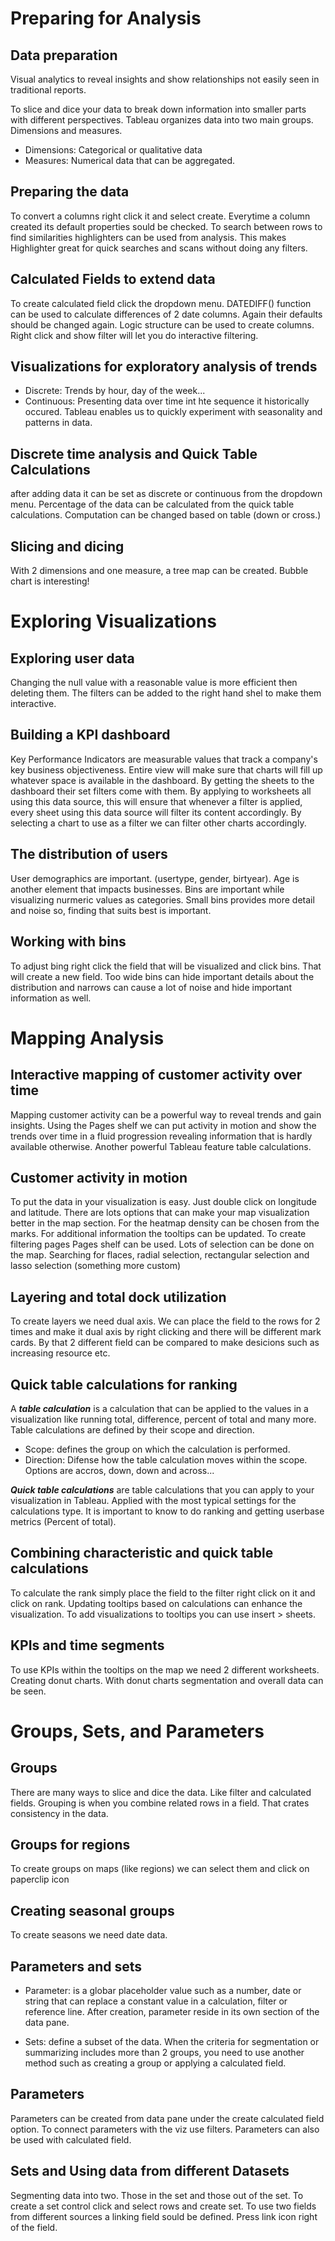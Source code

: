 
# Preparing for Analysis

## Data preparation

Visual analytics to reveal insights and show relationships not easily seen in traditional
reports. 

To slice and dice your data to break down information into smaller parts with different
perspectives. Tableau organizes data into two main groups. Dimensions and measures.
* Dimensions: Categorical or qualitative data
* Measures: Numerical data that can be aggregated.

## Preparing the data
To convert a columns right click it and select create. Everytime a column created its
default properties sould be checked. To search between rows to find similarities 
highlighters can be used from analysis. This makes Highlighter great for quick searches and scans
without doing any filters.

## Calculated Fields to extend data

To create calculated field click the dropdown menu. DATEDIFF() function can be used to calculate
differences of 2 date columns. Again their defaults should be changed again. Logic structure
can be used to create columns. Right click and show filter will let you do interactive filtering.

## Visualizations for exploratory analysis of trends
* Discrete: Trends by hour, day of the week...
* Continuous: Presenting data over time int hte sequence it historically occured.
Tableau enables us to quickly experiment with seasonality and patterns in data.

## Discrete time analysis and Quick Table Calculations
after adding data it can be set as discrete or continuous from the dropdown menu. 
Percentage of the data can be calculated from the quick table calculations. Computation 
can be changed based on table (down or cross.)

## Slicing and dicing

With 2 dimensions and one measure, a tree map can be created. Bubble chart is interesting!


# Exploring Visualizations


## Exploring user data

Changing the null value with a reasonable value is more efficient then deleting them.
The filters can be added to the right hand shel to make them interactive.

## Building a KPI dashboard
Key Performance Indicators are measurable values that track a company's key business objectiveness.
Entire view will make sure that charts will fill up whatever space is available in the 
dashboard. By getting the sheets to the dashboard their set filters come with them. By applying
to worksheets all using this data source, this will ensure that whenever a filter is applied, 
every sheet using this data source will filter its content accordingly. By selecting a chart
to use as a filter we can filter other charts accordingly.


## The distribution of users
User demographics are important. (usertype, gender, birtyear). Age is another element that 
impacts businesses. Bins are important while visualizing nurmeric values as categories. Small
bins provides more detail and noise so, finding that suits best is important.

## Working with bins
To adjust bing right click the field that will be visualized and click bins. That will create 
a new field. Too wide bins can hide important details about the distribution and narrows can
cause a lot of noise and hide important information as well.



# Mapping Analysis

## Interactive mapping of customer activity over time
Mapping customer activity can be a powerful way to reveal trends and gain insights. Using 
the Pages shelf we can put activity in motion and show the trends over time in a fluid progression
revealing information that is hardly available otherwise. Another powerful Tableau feature
table calculations.

## Customer activity in motion
To put the data in your visualization is easy. Just double click on longitude and latitude.
There are lots options that can make your map visualization better in the map section. For the
heatmap density can be chosen from the marks. For additional information the tooltips can be 
updated. To create filtering pages Pages shelf can be used. Lots of selection can be done on the
map. Searching for flaces, radial selection, rectangular selection and lasso selection (something
more custom)


## Layering and total dock utilization
To create layers we need dual axis. We can place the field to the rows for 2 times and make it
dual axis by right clicking and there will be different mark cards. By that 2 different field 
can be compared to make desicions such as increasing resource etc.

## Quick table calculations for ranking

A ***table calculation*** is a calculation that can be applied to the values in a visualization like
running total, difference, percent of total and many more. Table calculations are defined by
their scope and direction.

* Scope: defines the group on which  the calculation is performed.
* Direction: Difense how the table calculation moves within the scope. Options are accros, down,
down and across... 

***Quick table calculations*** are table calculations that you can apply to your visualization
in Tableau. Applied with the most typical settings for the calculations type. It is important to
know to do ranking and getting userbase metrics (Percent of total).

## Combining characteristic and quick table calculations
To calculate the rank simply place the field to the filter right click on it and click on rank.
Updating tooltips based on calculations can enhance the visualization. To add visualizations
to tooltips you can use insert > sheets.

## KPIs and time segments
To use KPIs within the tooltips on the map we need 2 different worksheets. Creating donut charts.
With donut charts segmentation and overall data can be seen.

# Groups, Sets, and Parameters

## Groups

There are many ways to slice and dice the data. Like filter and calculated fields. Grouping is 
when you combine related rows in a field. That crates consistency in the data.

## Groups for regions

To create groups on maps (like regions) we can select them and click on paperclip icon

## Creating seasonal groups
To create seasons we need date data.

## Parameters and sets

* Parameter: is a globar placeholder value such as a number, date or string that can replace a
constant value in a calculation, filter or reference line. After creation, parameter reside
in its own section of the data pane.

* Sets: define a subset of the data. When the criteria for segmentation or summarizing includes
more than 2 groups, you need to use another method such as creating a group or applying a
calculated field.

## Parameters

Parameters can be created from data pane under the create calculated field option. To connect
parameters with the viz use filters. Parameters can also be used with calculated field.

## Sets and Using data from different Datasets
Segmenting data into two. Those in the set and those out of the set. To create a set
control click and select rows and create set. To use two fields from different sources a linking
field sould be defined. Press link icon right of the field.